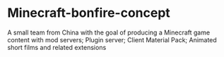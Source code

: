 # Minecraft-bonfire-concept
A small team from China with the goal of producing a Minecraft game content with mod servers; Plugin server; Client Material Pack; Animated short films and related extensions
